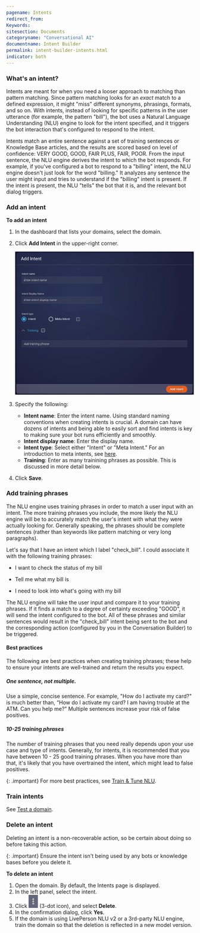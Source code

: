 ```yaml
---
pagename: Intents
redirect_from:
Keywords:
sitesection: Documents
categoryname: "Conversational AI"
documentname: Intent Builder
permalink: intent-builder-intents.html
indicator: both
---
```


### What's an intent?

Intents are meant for when you need a looser approach to matching than pattern matching. Since pattern matching looks for an *exact* match to a defined expression, it might "miss" different synonyms, phrasings, formats, and so on. With intents, instead of looking for specific patterns in the user utterance (for example, the pattern "bill"), the bot uses a Natural Language Understanding (NLU) engine to look for the intent specified, and it triggers the bot interaction that's configured to respond to the intent. 

Intents match an entire sentence against a set of training sentences or Knowledge Base articles, and the results are scored based on level of confidence: VERY GOOD, GOOD, FAIR PLUS, FAIR, POOR. From the input sentence, the NLU engine derives the intent to which the bot responds. For example, if you've configured a bot to respond to a "billing" intent, the NLU engine doesn't just look for the word "billing." It analyzes any sentence the user might input and tries to understand if the "billing" intent is present. If the intent is present, the NLU "tells" the bot that it is, and the relevant bot dialog triggers.

### Add an intent

**To add an intent**

1. In the dashboard that lists your domains, select the domain.
2. Click **Add Intent** in the upper-right corner.

    <img class="fancyimage" style="width:700px" src="img/ConvoBuilder/ib_addIntent.png">

3. Specify the following:

    * **Intent name**: Enter the intent name. Using standard naming conventions when creating intents is crucial. A domain can have dozens of intents and being able to easily sort and find intents is key to making sure your bot runs efficiently and smoothly.
    * **Intent display name**: Enter the display name.
    * **Intent type**: Select either "Intent" or "Meta Intent." For an introduction to meta intents, see [here](intent-builder-meta-intents.html).
    * **Training**: Enter as many trainining phrases as possible. This is discussed in more detail below.

6. Click **Save**.

### Add training phrases

The NLU engine uses training phrases in order to match a user input with an intent. The more training phrases you include, the more likely the NLU engine will be to accurately match the user's intent with what they were actually looking for. Generally speaking, the phrases should be complete sentences (rather than keywords like pattern matching or very long paragraphs).

Let's say that I have an intent which I label "check_bill". I could associate it with the following training phrases:

* I want to check the status of my bill

* Tell me what my bill is

* I need to look into what's going with my bill

The NLU engine will take the user input and compare it to your training phrases. If it finds a match to a degree of certainty exceeding "GOOD", it will send the intent configured to the bot. All of these phrases and similar sentences would result in the "check_bill" intent being sent to the bot and the corresponding action (configured by you in the Conversation Builder) to be triggered.

#### Best practices

The following are best practices when creating training phrases; these help to ensure your intents are well-trained and return the results you expect.

##### One sentence, not multiple.
Use a simple, concise sentence. For example, "How do I activate my card?" is much better than, “How do I activate my card? I am having trouble at the ATM. Can you help me?” Multiple sentences increase your risk of false positives.

##### 10-25 training phrases
The number of training phrases that you need really depends upon your use case and type of intents. Generally, for intents, it is recommended that you have between 10 - 25 good training phrases. When you have more than that, it's likely that you have overtrained the intent, which might lead to false positives.

{: .important}
For more best practices, see [Train & Tune NLU](conversation-builder-best-practices-train-tune-nlu.html).

### Train intents

See [Test a domain](intent-builder-domains.html#test-a-domain).

### Delete an intent

Deleting an intent is a non-recoverable action, so be certain about doing so before taking this action.

{: .important}
Ensure the intent isn't being used by any bots or knowledge bases before you delete it.

**To delete an intent**

1. Open the domain.
    By default, the Intents page is displayed.
2. In the left panel, select the intent.
3. Click <img style="width:25px" src="img/ConvoBuilder/icon_ellipsis_vertical.png"> (3-dot icon), and select **Delete**.
4. In the confirmation dialog, click **Yes**.
5. If the domain is using LivePerson NLU v2 or a 3rd-party NLU engine, train the domain so that the deletion is reflected in a new model version.